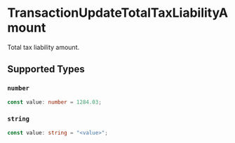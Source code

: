 # TransactionUpdateTotalTaxLiabilityAmount

Total tax liability amount.


## Supported Types

### `number`

```typescript
const value: number = 1284.03;
```

### `string`

```typescript
const value: string = "<value>";
```

